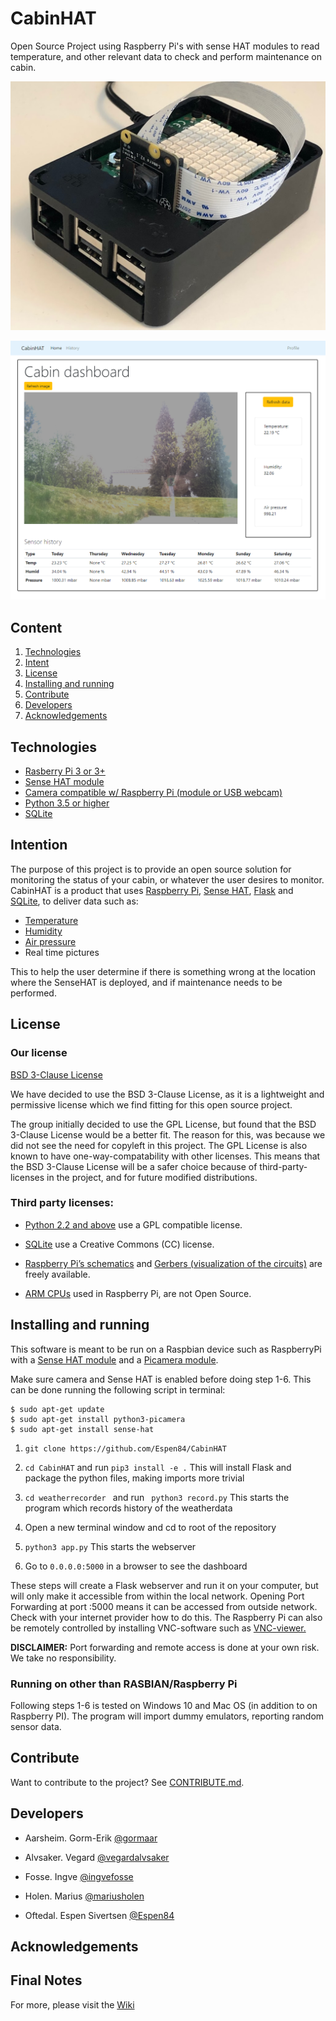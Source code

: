 # CabinHAT
Open Source Project using Raspberry Pi's with sense HAT modules to read temperature, and other relevant data to check and perform maintenance on cabin.

![alt text][Pi picture]

[Pi picture]: https://github.com/Espen84/CabinHAT/blob/master/pic/nodeRED/Pi%20bilde2.jpg "Pi picture"

![alt text][CabinHAT dashboard]

[CabinHAT dashboard]: https://github.com/Espen84/CabinHAT/blob/master/pic/nodeRED/dashboard.png "Dashboard"

## Content

1. [Technologies](https://github.com/Espen84/CabinHAT#technologies)
2. [Intent](https://github.com/Espen84/CabinHAT#intent)
3. [License](https://github.com/Espen84/CabinHAT#license)
4. [Installing and running](https://github.com/Espen84/CabinHAT#installing-and-running)
5. [Contribute](https://github.com/Espen84/CabinHAT#contribute)
6. [Developers](https://github.com/Espen84/CabinHAT#developers)
7. [Acknowledgements](https://github.com/Espen84/CabinHAT#acknowledgements)

[]()

 
## Technologies
+ [Rasberry Pi 3 or 3+](https://www.raspberrypi.org/products/)
+ [Sense HAT module](https://www.raspberrypi.org/products/sense-hat/)
+ [Camera compatible w/ Raspberry Pi (module or USB webcam)](https://www.raspberrypi.org/products/camera-module-v2/)
+ [Python 3.5 or higher](https://www.python.org/downloads/)
+ [SQLite](https://www.sqlite.org/index.html)
 
## Intention

The purpose of this project is to provide an open source solution for monitoring the status of your cabin, or whatever the user desires to monitor.  CabinHAT is a product that uses [Raspberry Pi](https://www.raspberrypi.org/),
[Sense HAT](https://www.raspberrypi.org/products/sense-hat/),
[Flask](http://flask.pocoo.org/) and 
[SQLite](https://www.sqlite.org/index.html), to deliver data such as:
+ [Temperature](https://en.wikipedia.org/wiki/Temperature)
+ [Humidity](https://en.wikipedia.org/wiki/Humidity)
+ [Air pressure](https://en.wikipedia.org/wiki/Atmospheric_pressure)
+ Real time pictures  

This to help the user determine if there is something wrong at the location where the SenseHAT is deployed, and if maintenance needs to be performed. 

## License

### Our license 
[BSD 3-Clause License](https://github.com/Espen84/CabinHAT/blob/master/LICENSE.md)

We have decided to use the BSD 3-Clause License, as it
is a lightweight and permissive license which we find fitting for
this open source project.

The group initially decided to use the GPL License, but found that
the BSD 3-Clause License would be a better fit. The reason for this, was
because we did not see the need for copyleft in this project. The GPL License is also 
known to have one-way-compatability
with other licenses. This means that the BSD 3-Clause License will be a safer
choice because of third-party-licenses in the project, and for future modified distributions.

### Third party licenses:

+ [Python 2.2 and above](https://docs.python.org/3/license.html) use a GPL compatible license.  

+ [SQLite](https://www.sqlite.org/copyright.html) use a Creative Commons (CC) license.

+ [Raspberry Pi’s schematics](https://www.raspberrypi.org/app/uploads/2012/04/Raspberry-Pi-Schematics-R1.0.pdf) and 
  [Gerbers (visualization of the circuits)](https://www.raspberrypi.org/blog/final-pcb-artwork/) are freely available.

+ [ARM CPUs](https://www.raspberrypi.org/documentation/faqs/) used in Raspberry Pi, are not Open Source. 

 
## Installing and running
This software is meant to be run on a Raspbian device such as RaspberryPi with a [Sense HAT module](https://www.raspberrypi.org/documentation/hardware/sense-hat/) and a [Picamera module](https://picamera.readthedocs.io/en/release-1.13/install.html). 

Make sure camera and Sense HAT is enabled before doing step 1-6. This can be done running the following script in terminal: 
``` 
$ sudo apt-get update 
$ sudo apt-get install python3-picamera 
$ sudo apt-get install sense-hat 
```

1. ```git clone https://github.com/Espen84/CabinHAT ```

2. ```cd CabinHAT``` and run ```pip3 install -e .``` This will install Flask and package the python files, making imports more trivial

3. ```cd weatherrecorder ``` and run ``` python3 record.py``` This starts the program which records history of the weatherdata

4. Open a new terminal window and cd to root of the repository

5. ``` python3 app.py ``` This starts the webserver

6. Go to ``` 0.0.0.0:5000 ``` in a browser to see the dashboard

These steps will create a Flask webserver and run it on your computer, but will only make it accessible from within the local network. Opening Port Forwarding at port :5000 means it can be accessed from outside network. Check with your internet provider how to do this. The Raspberry Pi can also be remotely controlled by installing VNC-software such as [VNC-viewer.](https://www.realvnc.com/en/raspberrypi/) 

**DISCLAIMER:** Port forwarding and remote access is done at your own risk. We take no responsibility.

### Running on other than RASBIAN/Raspberry Pi
Following steps 1-6 is tested on Windows 10 and Mac OS (in addition to on Raspberry PI). The program will import dummy emulators, reporting random sensor data.


## Contribute

Want to contribute to the project? 
See [CONTRIBUTE.md](https://github.com/Espen84/CabinHAT/blob/master/CONTRIBUTE.md).

## Developers 

+ Aarsheim. Gorm-Erik [@gormaar](https://github.com/gormaar)

+ Alvsaker. Vegard [@vegardalvsaker](https://github.com/vegardalvsaker)

+ Fosse. Ingve [@ingvefosse](https://github.com/ingvefosse)

+ Holen. Marius [@mariusholen](https://github.com/mariusholen)

+ Oftedal. Espen Sivertsen [@Espen84](https://github.com/Espen84)

## Acknowledgements 

## Final Notes 

For more, please visit the [Wiki](https://github.com/Espen84/CabinHAT/wiki)
